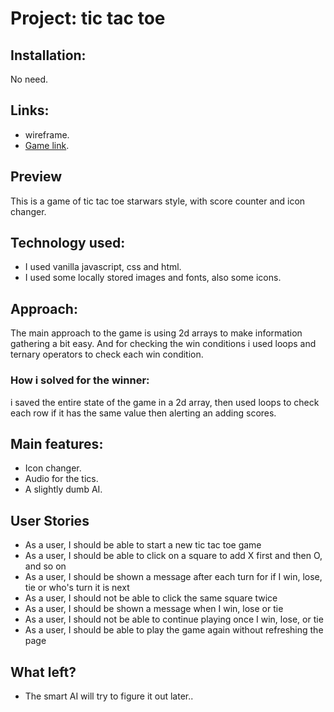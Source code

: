 # Project: tic tac toe

## Installation: 
No need.

## Links:
- wireframe.
- [Game link](https://alkhaldiazzam.github.io/Project1-Tic-Tac-Toe/index.html?).


## Preview

This is a game of tic tac toe starwars style, with score counter and icon changer.

## Technology used:

- I used vanilla javascript, css and html.
- I used some locally stored images and fonts, also some icons.


## Approach:
The main approach to the game is using 2d arrays to make information gathering a bit easy.
And for checking the win conditions i used loops and ternary operators to check each win condition.
### How i solved for the winner:
i saved the entire state of the game in a 2d array, then used loops to check each row if it has the same value then alerting an adding scores.

## Main features:
- Icon changer.
- Audio for the tics.
- A slightly dumb AI.

## User Stories
- As a user, I should be able to start a new tic tac toe game
- As a user, I should be able to click on a square to add X first and then O, and so on
- As a user, I should be shown a message after each turn for if I win, lose, tie or who's turn it is next
- As a user, I should not be able to click the same square twice
- As a user, I should be shown a message when I win, lose or tie
- As a user, I should not be able to continue playing once I win, lose, or tie
- As a user, I should be able to play the game again without refreshing the page

## What left?
- The smart AI will try to figure it out later..

